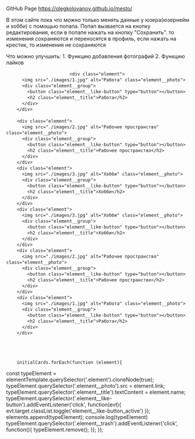 GitHub Page  https://olegkolovanov.github.io/mesto/

В этом сайте пока что можно только менять данные у юзера(юзернейм и хобби) с помощью попапа. Попап вызвается на кнопку редактирования, если в попапе нажать на кнопку "Сохранить". то изменения сохраняются и переносятся в профиль, если нажать на крестик, то изменения не сохраняются

Что можно улучшить: 1. Функцию добавления фотографий
                    2. Функцию лайков



                            <div class="element">
          <img src="./images/1.jpg" alt="Работа" class="element__photo">
          <div class="element__group">
            <button class="element__like-button" type="button"></button>
            <h2 class="element__title">Работа</h2>
          </div>
        </div>

        <div class="element">
          <img src="./images/2.jpg" alt="Рабочее пространство" class="element__photo">
          <div class="element__group">
            <button class="element__like-button" type="button"></button>
            <h2 class="element__title">Рабочее пространство</h2>
          </div>
        </div>
        <div class="element">
          <img src="./images/3.jpg" alt="Хобби" class="element__photo">
          <div class="element__group">
            <button class="element__like-button" type="button"></button>
            <h2 class="element__title">Хобби</h2>
          </div>
        </div>
        <div class="element">
          <img src="./images/3.jpg" alt="Хобби" class="element__photo">
          <div class="element__group">
            <button class="element__like-button" type="button"></button>
            <h2 class="element__title">Хобби</h2>
          </div>
        </div>
        <div class="element">
          <img src="./images/2.jpg" alt="Рабочее пространство" class="element__photo">
          <div class="element__group">
            <button class="element__like-button" type="button"></button>
            <h2 class="element__title">Рабочее пространство</h2>
          </div>
        </div>
        <div class="element">
          <img src="./images/1.jpg" alt="Работа" class="element__photo">
          <div class="element__group">
            <button class="element__like-button" type="button"></button>
            <h2 class="element__title">Работа</h2>
          </div>
        </div>




        initialCards.forEach(function (element){
  const typeElement = elementTemplate.querySelector('.element').cloneNode(true);
  typeElement.querySelector('.element__photo').src = element.link;
  typeElement.querySelector('.element__title').textContent = element.name;
  typeElement.querySelector('.element__like-button').addEventListener('click', function(evt){
    evt.target.classList.toggle('element__like-button_active')
  });
  elements.append(typeElement);
  console.log(typeElement)
  typeElement.querySelector('.element__trash').addEventListener('click', function(){
   typeElement.remove(); 
  });
});